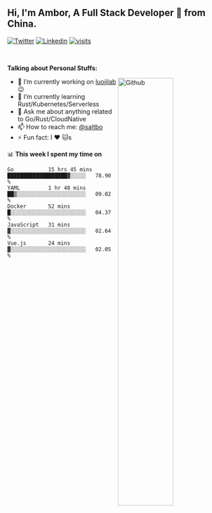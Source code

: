 <!-- Your title -->
## Hi, I'm Ambor, A Full Stack Developer 🚀 from China.

[![Twitter](https://img.shields.io/badge/-saltbo-1ca0f1?style=flat&logo=twitter&logoColor=white)](https://twitter.com/rdsaltbo)
[![Linkedin](https://img.shields.io/badge/-saltbo-blue?style=flat&logo=Linkedin&logoColor=white)](https://www.linkedin.com/in/saltbo/)
[![visits](https://komarev.com/ghpvc/?username=saltbo&color=brightgreen&label=visits)](https://github.com/saltbo/)

&nbsp;

**Talking about Personal Stuffs:**
<!-- Any image aligned to the right. Beware the width -->
<img width="50%" align="right" alt="Github" src="https://raw.githubusercontent.com/saltbo/saltbo/master/images/git-header.svg" />

- 🔭 I’m currently working on [luojilab](https://github.com/luojilab) :wink:
- 🌱 I’m currently learning Rust/Kubernetes/Serverless
- 💬 Ask me about anything related to Go/Rust/CloudNative
- 📫 How to reach me: [@saltbo](https://twitter.com/saltbobx)
- ⚡ Fun fact: I :heart: :cat:s


📊 **This week I spent my time on**
<!--START_SECTION:waka-->
```text
Go           15 hrs 45 mins  ███████████████████▓░░░░░   78.90 % 
YAML         1 hr 48 mins    ██▒░░░░░░░░░░░░░░░░░░░░░░   09.02 % 
Docker       52 mins         █░░░░░░░░░░░░░░░░░░░░░░░░   04.37 % 
JavaScript   31 mins         ▓░░░░░░░░░░░░░░░░░░░░░░░░   02.64 % 
Vue.js       24 mins         ▓░░░░░░░░░░░░░░░░░░░░░░░░   02.05 % 
```
<!--END_SECTION:waka-->
